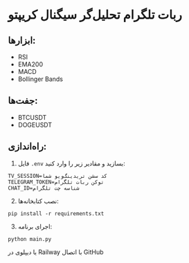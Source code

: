 # ربات تلگرام تحلیل‌گر سیگنال کریپتو

## ابزارها:
- RSI
- EMA200
- MACD
- Bollinger Bands

## جفت‌ها:
- BTCUSDT
- DOGEUSDT

## راه‌اندازی:
1. فایل `.env` بسازید و مقادیر زیر را وارد کنید:

```
TV_SESSION=کد سشن تریدینگ‌ویو شما
TELEGRAM_TOKEN=توکن ربات تلگرام
CHAT_ID=شناسه چت تلگرام
```

2. نصب کتابخانه‌ها:
```
pip install -r requirements.txt
```

3. اجرای برنامه:
```
python main.py
```

یا دیپلوی در Railway با اتصال GitHub